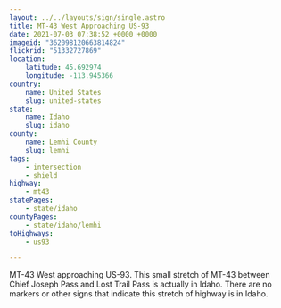 ```yaml
---
layout: ../../layouts/sign/single.astro
title: MT-43 West Approaching US-93
date: 2021-07-03 07:38:52 +0000 +0000
imageid: "362098120663814824"
flickrid: "51332727869"
location:
    latitude: 45.692974
    longitude: -113.945366
country:
    name: United States
    slug: united-states
state:
    name: Idaho
    slug: idaho
county:
    name: Lemhi County
    slug: lemhi
tags:
    - intersection
    - shield
highway:
    - mt43
statePages:
    - state/idaho
countyPages:
    - state/idaho/lemhi
toHighways:
    - us93

---
```

MT-43 West approaching US-93.  This small stretch of MT-43 between Chief Joseph Pass and Lost Trail Pass is actually in Idaho.  There are no markers or other signs that indicate this stretch of highway is in Idaho.